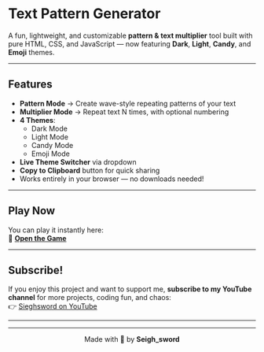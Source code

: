 # Text Pattern Generator

A fun, lightweight, and customizable **pattern & text multiplier** tool built with pure HTML, CSS, and JavaScript — now featuring **Dark**, **Light**, **Candy**, and **Emoji** themes.  

---

## Features
- **Pattern Mode** → Create wave-style repeating patterns of your text  
- **Multiplier Mode** → Repeat text N times, with optional numbering
- **4 Themes**:
  - Dark Mode
  - Light Mode
  - Candy Mode
  - Emoji Mode
- **Live Theme Switcher** via dropdown
- **Copy to Clipboard** button for quick sharing  
- Works entirely in your browser — no downloads needed!

---

## Play Now
You can play it instantly here:  
🔗 **[Open the Game](https://seigh-sword.github.io/pattern-maker/)**

---

## Subscribe!
If you enjoy this project and want to support me, **subscribe to my YouTube channel** for more projects, coding fun, and chaos:  
👉 [Sieghsword on YouTube](https://www.youtube.com/@Sieghsword)  

---

---

<p align="center">Made with &#x1F496; by <b>Seigh_sword</b></p>

